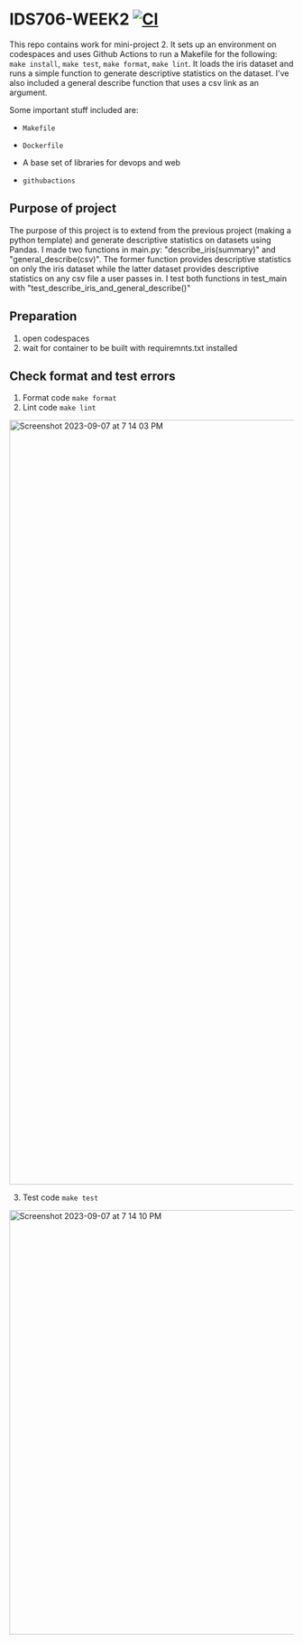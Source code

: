 # IDS706-WEEK2 [![CI](https://github.com/nogibjj/Jeremy_Tan_IDS706_Week2/actions/workflows/ci.yml/badge.svg)](https://github.com/nogibjj/Jeremy_Tan_IDS706_Week2/actions/workflows/ci.yml)
This repo contains work for mini-project 2. It sets up an environment on codespaces and uses Github Actions to run a Makefile for the following: `make install`, `make test`, `make format`, `make lint`. It loads the iris dataset and runs a simple function to generate descriptive statistics on the dataset. I've also included a general describe function that uses a csv link as an argument. 

Some important stuff included are:

* `Makefile`

* `Dockerfile`

* A base set of libraries for devops and web

* `githubactions` 

## Purpose of project
The purpose of this project is to extend from the previous project (making a python template) and generate descriptive statistics on datasets using Pandas. I made two functions in main.py: "describe_iris(summary)" and "general_describe(csv)". The former function provides descriptive statistics on only the iris dataset while the latter dataset provides descriptive statistics on any csv file a user passes in. I test both functions in test_main with "test_describe_iris_and_general_describe()" 

## Preparation
1. open codespaces 
2. wait for container to be built with requiremnts.txt installed

## Check format and test errors
1. Format code `make format`
2. Lint code `make lint`

<img width="1353" alt="Screenshot 2023-09-07 at 7 14 03 PM" src="https://github.com/nogibjj/Jeremy_Tan_IDS706_Week2/assets/36715338/13e9d5b3-aa92-47df-a6cc-cf5af68ece28">

3. Test code `make test`

<img width="751" alt="Screenshot 2023-09-07 at 7 14 10 PM" src="https://github.com/nogibjj/Jeremy_Tan_IDS706_Week2/assets/36715338/8343c2f7-b005-4103-a468-9f917b91eeba">

